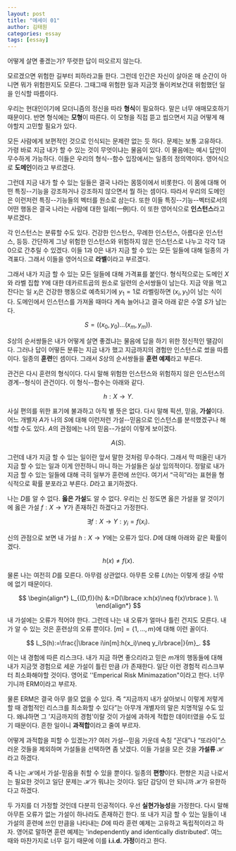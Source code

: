 ```yaml
---
layout: post
title: "에세이 01"
author: 김태원
categories: essay
tags: [essay]
---
```


어떻게 살면 좋겠는가? 뚜렷한 답이 떠오르지 않는다. 

모르겠으면 위험한 길부터 피하라고들 한다. 그런데 인간은 자신이 살아온 매 순간이 아니면 뭐가 위험한지도 모른다. 그때그때 위험한 일과 지금껏 돌이켜보건대 위험했던 일을 인식할 따름이다. 

우리는 현대인이기에 모더니즘의 정신을 따라 **형식**이 필요하다. 말은 너무 애매모호하기 때문이다. 반면 형식에는 **모형**이 따른다. 이 모형을 직접 뜯고 씹으면서 지금 어떻게 해야할지 고민할 필요가 있다. 

모든 사람에게 보편적인 것으로 인식되는 문제란 없는 듯 하다. 문제는 보통 고유하다. 가령 바로 지금 내가 할 수 있는 것이 무엇이냐는 물음이 있다. 이 물음에는 예시 답안이 무수하게 가능하다. 이들은 우리의 형식--함수 입장에서는 일종의 정의역이다. 영어식으로 **도메인**이라고 부르겠다. 

그런데 지금 내가 할 수 있는 일들은 결국 나라는 몸뚱이에서 비롯한다. 이 몸에 대해 어떤 특징--기능을 강조하거나 강조하지 않으면서 뭘 하는 셈이다. 따라서 우리의 도메인은 이런저런 특징--기능들의 벡터를 원소로 삼는다. 또한 이들 특징--기능--벡터로서의 어떤 행동은 결국 나라는 사람에 대한 일례(一例)다. 이 또한 영어식으로 **인스턴스**라고 부르겠다.

각 인스턴스는 분류할 수도 있다. 건강한 인스턴스, 무례한 인스턴스, 아름다운 인스턴스, 등등. 간단하게 그냥 위험한 인스턴스와 위험하지 않은 인스턴스로 나누고 각각 $1$과 $0$으로 간추릴 수 있겠다. 이들 $1$과 $0$은 내가 지금 할 수 있는 모든 일들에 대해 일종의 가격표다. 그래서 이들을 영어식으로 **라벨**이라고 부르겠다. 

그래서 내가 지금 할 수 있는 모든 일들에 대해 가격표를 붙인다. 형식적으로는 도메인 $X$와 라벨 집합 $Y$에 대한 데카르트곱의 원소로 일련의 순서쌍들이 남는다. 지금 약을 먹고 잔다는 일 $x_i$은 건강한 행동으로 예측되기에 $y_1=1$로 라벨링하면 $(x_i,y_1)$이 남는 식이다. 도메인에서 인스턴스를 가져올 때마다 계속 늘어나고 결국 아래 같은 수열 $S$가 남는다.

$$
S=((x_0,y_0)\ldots(x_m,y_m)).
$$
 
 $S$상의 순서쌍들은 내가 어떻게 살면 좋겠냐는 물음에 답을 하기 위한 정신적인 땔감이다. 그러나 답이 어떻든 분류는 지금 내가 했고 지금까지의 경험만 인스턴스로 썼을 따름이다. 일종의 **훈련**인 셈이다. 그래서 $S$상의 순서쌍들을 **훈련 예제**라고 부른다. 

관건은 다시 훈련의 형식이다. 다시 말해 위험한 인스턴스와 위험하지 않은 인스턴스의 경계--형식이 관건이다. 이 형식--함수는 아래와 같다.

$$
h:X\longrightarrow Y.
$$

사실 편의를 위한 표기에 불과하고 아직 별 뜻은 없다. 다시 말해 픽션, 믿음, **가설**이다. 어느 개별자 $A$가 나의 $S$에 대해 이런저런 가설--믿음으로 인스턴스를 분석했겠구나 해석할 수도 있다. $A$의 관점에는 나의 믿음--가설이 이렇게 보이겠다.

$$
A(S).
$$

그런데 내가 지금 할 수 있는 일이란 앞서 말한 것처럼 무수하다. 그래서 막 떠올린 내가 지금 할 수 있는 일과 이게 안전하니 마니 하는 가설들은 실상 임의적이다. 정말로 내가 지금 할 수 있는 일들에 대해 극히 일부가 훈련에 쓰인다. 여기서 <q>극히</q>라는 표현을 형식적으로 확률 분포라고 부른다. $D$라고 표기하겠다.

나는 $D$를 알 수 없다. **옳은 가설**도 알 수 없다. 우리는 신 정도면 옳은 가설을 알 것이기에 옳은 가설 $f:X\longrightarrow Y$가 존재하긴 하겠다고 가정한다.

$$
\exists f:X\longrightarrow Y:y_i=f(x_i).
$$

신의 관점으로 보면 내 가설 $h:X\longrightarrow Y$에는 오류가
있다. $D$에 대해 아래와 같은 확률이겠다. 

$$
h(x)\neq f(x).
$$

물론 나는 여전히 $D$를 모른다. 아무렴 상관없다. 아무튼 오류 $L(h)$는 이렇게 생길 수밖에 없기 때문이다. 

$$
\begin{align*}
L_{(D,f)}(h) &:=D(\lbrace x:h(x)\neq f(x)\rbrace ).  \\
\end{align*}
$$

내 가설에는 오류가 적어야 한다. 그런데 나는 내 오류가 얼마나 틀린 건지도 모른다. 내가 알 수 있는 것은 훈련상의 오류 뿐이다. $[m]=\lbrace 1,\ldots,m \rbrace$에 대해 이런 꼴이다.

$$
L_S(h):=\frac{|\lbrace i\in[m]:h(x_i)\neq y_i\rbrace|}{m}_.
$$

이는 내 경험에 따른 리스크다. 내가 지금 하면 좋으리라고 믿은 $m$개의 행동들에 대해 내가 지금껏 경험으로 세운 가설이 틀린 만큼 $i$가 존재한다. 일단 이런 경험적 리스크부터 최소화해야할 것이다. 영어로 ''Emperical Risk Minimazation"이라고 한다. 너무 기니까 $\textrm{ERM}$이라고 부르자. 

물론 $\textrm{ERM}$은 결국 아무 쓸모 없을 수 있다. 즉 <q>지금까지 내가 살아보니 이렇게 저렇게 할 때 경험적인 리스크를 최소화할 수 있다</q>는 아무개 개별자의 말은 치명적일 수도 있다. 왜냐하면 그 '지금까지의 경험'이랄 것이 가설에 과하게 적합한 데이터였을 수도 있기 때문이다. 흔한 일이니 **과적합**이라고 줄여 부르자.

어떻게 과적합을 피할 수 있겠는가? 여러 가설--믿음 가운데 속칭 <q>꼰대</q>나 <q>또라이</q>스러운 것들을 제외하며 가설들을 선택하면 좀 낫겠다. 이들 가설을 모은 것을 **가설류** $\mathcal{H}$라고 하겠다. 

즉 나는 $\mathcal{H}$에서 가설-믿음을 취할 수 있을 뿐이다. 일종의 **편향**이다. 편향은 지금 나로서는 필요한 것이고 일단 문제는 $\mathcal{H}$가 뭐냐는 것이다. 일단 감당이 안 되니까 $\mathcal{H}$가 유한하다고 하겠다. 

두 가지를 더 가정할 것인데 다분히 인공적이다. 우선 **실현가능성**을 가정한다. 다시 말해 아무튼 오류가 없는 가설이 하나라도 존재하긴 한다. 또 내가 지금 할 수 있는 일들이 내 가설의 훈련에 쓰인 만큼을 나타내는 $D$에 따라 훈련 예제는 고유하고 독립적이라고 하자. 영어로 말하면 훈련 예제는 'independently and identically distributed'. 여느 때와 마찬가지로 너무 길기 때문에 이를 **i.i.d. 가정**이라고 한다. 
